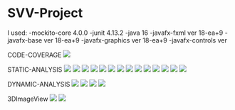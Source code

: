 # SVV-Project
I used:
-mockito-core 4.0.0
-junit 4.13.2
-java 16
-javafx-fxml ver 18-ea+9
-javafx-base ver 18-ea+9
-javafx-graphics ver 18-ea+9
-javafx-controls ver


CODE-COVERAGE
![](src/images/code-coverage.png)


STATIC-ANALYSIS
![](src/images/Spotbugs-SS/Screenshot%202021-11-28%20222652.png)
![](src/images/Spotbugs-SS/Screenshot%202021-11-28%20222729.png)
![](src/images/Spotbugs-SS/Screenshot%202021-11-28%20222749.png)
![](src/images/Spotbugs-SS/Screenshot%202021-11-28%20222803.png)
![](src/images/Spotbugs-SS/Screenshot%202021-11-28%20222818.png)
![](src/images/Spotbugs-SS/Screenshot%202021-11-28%20222844.png)
![](src/images/Spotbugs-SS/Screenshot%202021-11-28%20222917.png)
![](src/images/Spotbugs-SS/Screenshot%202021-11-28%20222940.png)
![](src/images/Spotbugs-SS/Screenshot%202021-11-28%20222957.png)
![](src/images/Spotbugs-SS/Screenshot%202021-11-28%20223011.png)
![](src/images/Spotbugs-SS/Screenshot%202021-11-28%20223023.png)
![](src/images/Spotbugs-SS/Screenshot%202021-11-28%20223037.png)
![](src/images/Spotbugs-SS/Screenshot%202021-11-28%20223048.png)
![](src/images/Spotbugs-SS/Screenshot%202021-11-28%@0223110.png)

DYNAMIC-ANALYSIS
![](src/images/Profiler-SS/Screenshot%202021-11-28%20225038.png)
![](src/images/Profiler-SS/Screenshot%202021-11-28%20231650.png)
![](src/images/Profiler-SS/Screenshot%202021-11-28%20231749.png)
![](src/images/Profiler-SS/Screenshot%202021-11-28%20231913.png)


3DImageView
![](src/images/3DView/3DViewindex.png)
![](src/images/3DView/maintenance3DView.png)



